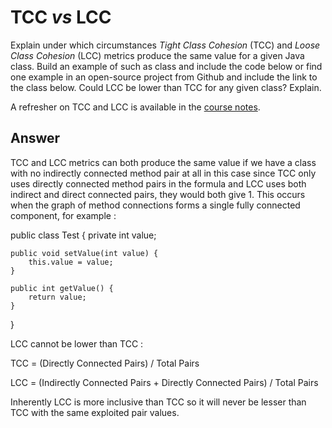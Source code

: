 # TCC *vs* LCC

Explain under which circumstances *Tight Class Cohesion* (TCC) and *Loose Class Cohesion* (LCC) metrics produce the same value for a given Java class. Build an example of such as class and include the code below or find one example in an open-source project from Github and include the link to the class below. Could LCC be lower than TCC for any given class? Explain.

A refresher on TCC and LCC is available in the [course notes](https://oscarlvp.github.io/vandv-classes/#cohesion-graph).

## Answer

TCC and LCC metrics can both produce the same value if we have a class with no indirectly connected method pair at all
in this case since TCC only uses directly connected method pairs in the formula and LCC uses both indirect and direct connected pairs,
they would both give 1. This occurs when the graph of method connections forms a single fully connected component, for example :


public class Test {
    private int value;

    public void setValue(int value) {
        this.value = value; 
    }

    public int getValue() {
        return value; 
    }
}

LCC cannot be lower than TCC :

TCC = (Directly Connected Pairs) / Total Pairs

LCC = (Indirectly Connected Pairs + Directly Connected Pairs) / Total Pairs

Inherently LCC is more inclusive than TCC so it will never be lesser than TCC with the same exploited pair values. 